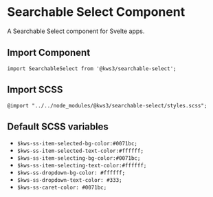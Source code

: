 # Searchable Select Component

A Searchable Select component for Svelte apps.


## Import Component
`import SearchableSelect from '@kws3/searchable-select';`

## Import SCSS

`@import "../../node_modules/@kws3/searchable-select/styles.scss";`

## Default SCSS variables

 - `$kws-ss-item-selected-bg-color:#0071bc;`
 - `$kws-ss-item-selected-text-color:#ffffff;`
 - `$kws-ss-item-selecting-bg-color:#0071bc;`
 - `$kws-ss-item-selecting-text-color:#ffffff;`
 - `$kws-ss-dropdown-bg-color: #ffffff;`
 - `$kws-ss-dropdown-text-color: #333;`
 - `$kws-ss-caret-color: #0071bc;`

